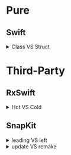 # Pure
## Swift

<details>
<summary>Class VS Struct</summary>
<div markdown="1">

- 공통점
  - protocol 채택 가능
  - 
- Class
  - 참조 타입, ARC로 메모리 관리
  - 상속이 가능
  - 
- Struct
  - 값 타입

</div>
</details>

# Third-Party
## RxSwift

<details>
<summary>Hot VS Cold</summary>
<div markdown="1">

- Hot: 등록하는 시점부터 이벤트를 방출
- Cold: 구독하는 시점부터 이벤트를 방출

</div>
</details>

## SnapKit

<details>
<summary>leading VS left</summary>
<div markdown="1">

- leading: 시작점, 현지화 적용
- left: 단순히 왼쪽

</div>
</details>

<details>
<summary>update VS remake</summary>
<div markdown="1">

- update: 상수만
- remake: 오토레이아웃 다시 

</div>
</details>
